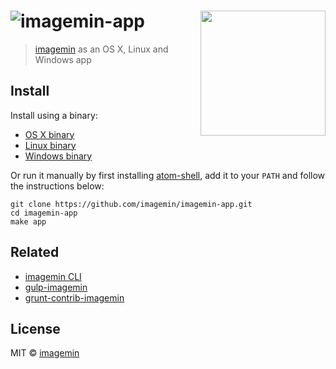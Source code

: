 # <img src="https://cloud.githubusercontent.com/assets/709159/2954693/97fa771a-da76-11e3-90ac-07fbc5ca943f.png" alt="imagemin-app"> <img src="media/screenshot.png" width="200" align="right">

> [imagemin](https://github.com/imagemin/imagemin) as an OS X, Linux and Windows app


## Install

Install using a binary:

* [OS X binary](https://github.com/imagemin/imagemin-app/releases/download/0.1.0/imagemin-app-v0.1.0-darwin.zip)
* [Linux binary](https://github.com/imagemin/imagemin-app/releases/download/0.1.0/imagemin-app-v0.1.0-linux.zip)
* [Windows binary](https://github.com/imagemin/imagemin-app/releases/download/0.1.0/imagemin-app-v0.1.0-win32.zip)

Or run it manually by first installing [atom-shell](https://github.com/atom/atom-shell/releases), add it to your `PATH` and follow the instructions below:

```shell
git clone https://github.com/imagemin/imagemin-app.git
cd imagemin-app
make app
```


## Related

- [imagemin CLI](https://github.com/imagemin/imagemin#cli)
- [gulp-imagemin](https://github.com/sindresorhus/gulp-imagemin)
- [grunt-contrib-imagemin](https://github.com/gruntjs/grunt-contrib-imagemin)


## License

MIT © [imagemin](https://github.com/imagemin)
